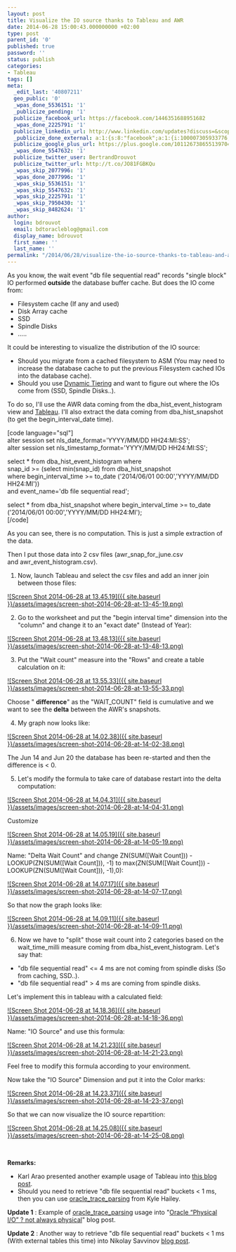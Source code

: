 ```yaml
---
layout: post
title: Visualize the IO source thanks to Tableau and AWR
date: 2014-06-28 15:00:43.000000000 +02:00
type: post
parent_id: '0'
published: true
password: ''
status: publish
categories:
- Tableau
tags: []
meta:
  _edit_last: '40807211'
  geo_public: '0'
  _wpas_done_5536151: '1'
  _publicize_pending: '1'
  publicize_facebook_url: https://facebook.com/1446351688951682
  _wpas_done_2225791: '1'
  publicize_linkedin_url: http://www.linkedin.com/updates?discuss=&scope=16310177&stype=M&topic=5888652049846935552&type=U&a=YjE-
  _publicize_done_external: a:1:{s:8:"facebook";a:1:{i:100007305933776;b:1;}}
  publicize_google_plus_url: https://plus.google.com/101126738655139704850/posts/Bwg6QBaWwX8
  _wpas_done_5547632: '1'
  publicize_twitter_user: BertrandDrouvot
  publicize_twitter_url: http://t.co/JO81FGBKQu
  _wpas_skip_2077996: '1'
  _wpas_done_2077996: '1'
  _wpas_skip_5536151: '1'
  _wpas_skip_5547632: '1'
  _wpas_skip_2225791: '1'
  _wpas_skip_7950430: '1'
  _wpas_skip_8482624: '1'
author:
  login: bdrouvot
  email: bdtoracleblog@gmail.com
  display_name: bdrouvot
  first_name: ''
  last_name: ''
permalink: "/2014/06/28/visualize-the-io-source-thanks-to-tableau-and-awr/"
---
```

As you know, the wait event "db file sequential read" records "single block" IO performed **outside** the database buffer cache. But does the IO come from:

- Filesystem cache (If any and used)
- Disk Array cache
- SSD
- Spindle Disks
- .....

It could be interesting to visualize&nbsp;the distribution of the IO source:

- Should you migrate from a cached filesystem to ASM (You may need to increase the database cache&nbsp;to put the previous Filesystem cached IOs into the database cache).
- Should you use&nbsp;[Dynamic Tiering](http://flashdba.com/2014/05/23/understanding-disk-caching-and-tiering/)&nbsp;and want to figure out where the&nbsp;IOs come from (SSD, Spindle Disks..).

To do so, I'll use the AWR data coming from the&nbsp;dba\_hist\_event\_histogram view and [Tableau](http://www.tableausoftware.com/public//). I'll also extract the data coming from dba\_hist\_snapshot (to get the begin\_interval\_date time).

[code language="sql"]  
alter session set nls\_date\_format='YYYY/MM/DD HH24:MI:SS';  
alter session set nls\_timestamp\_format='YYYY/MM/DD HH24:MI:SS';

select \* from dba\_hist\_event\_histogram where  
snap\_id \>= (select min(snap\_id) from dba\_hist\_snapshot  
where begin\_interval\_time \>= to\_date ('2014/06/01 00:00','YYYY/MM/DD HH24:MI'))  
and event\_name='db file sequential read';

select \* from dba\_hist\_snapshot where begin\_interval\_time \>= to\_date ('2014/06/01 00:00','YYYY/MM/DD HH24:MI');  
[/code]

As you can see, there is no computation. This is just a simple extraction of the data.

Then I put those data into 2 csv files (awr\_snap\_for\_june.csv and&nbsp;awr\_event\_histogram.csv).

1) Now, launch Tableau and select the csv files and add an inner join between those files:

[![Screen Shot 2014-06-28 at 13.45.19]({{ site.baseurl }}/assets/images/screen-shot-2014-06-28-at-13-45-19.png)](https://bdrouvot.files.wordpress.com/2014/06/screen-shot-2014-06-28-at-13-45-19.png)

2) Go to the worksheet and put the "begin interval time" dimension into the "column" and change it to an "exact date" (Instead of Year):

[![Screen Shot 2014-06-28 at 13.48.13]({{ site.baseurl }}/assets/images/screen-shot-2014-06-28-at-13-48-13.png)](https://bdrouvot.files.wordpress.com/2014/06/screen-shot-2014-06-28-at-13-48-13.png)

3) Put the "Wait count" measure into the "Rows" and create a table calculation on it:

[![Screen Shot 2014-06-28 at 13.55.33]({{ site.baseurl }}/assets/images/screen-shot-2014-06-28-at-13-55-33.png)](https://bdrouvot.files.wordpress.com/2014/06/screen-shot-2014-06-28-at-13-55-33.png)

Choose " **difference**" as the "WAIT\_COUNT" field is cumulative and we want to see the **delta** between the AWR's snapshots.

4) My graph now looks like:

[![Screen Shot 2014-06-28 at 14.02.38]({{ site.baseurl }}/assets/images/screen-shot-2014-06-28-at-14-02-38.png)](https://bdrouvot.files.wordpress.com/2014/06/screen-shot-2014-06-28-at-14-02-38.png)

The Jun 14 and Jun 20 the database has been re-started and then the difference is \< 0.

5) Let's modify the formula to take care of database restart into the delta computation:

[![Screen Shot 2014-06-28 at 14.04.31]({{ site.baseurl }}/assets/images/screen-shot-2014-06-28-at-14-04-31.png)](https://bdrouvot.files.wordpress.com/2014/06/screen-shot-2014-06-28-at-14-04-31.png)

Customize

[![Screen Shot 2014-06-28 at 14.05.19]({{ site.baseurl }}/assets/images/screen-shot-2014-06-28-at-14-05-19.png)](https://bdrouvot.files.wordpress.com/2014/06/screen-shot-2014-06-28-at-14-05-19.png)

Name: "Delta Wait Count" and change&nbsp;ZN(SUM([Wait Count])) - LOOKUP(ZN(SUM([Wait Count])), -1) to max(ZN(SUM([Wait Count])) - LOOKUP(ZN(SUM([Wait Count])), -1),0):

[![Screen Shot 2014-06-28 at 14.07.17]({{ site.baseurl }}/assets/images/screen-shot-2014-06-28-at-14-07-17.png)](https://bdrouvot.files.wordpress.com/2014/06/screen-shot-2014-06-28-at-14-07-17.png)

So that now the graph looks like:

[![Screen Shot 2014-06-28 at 14.09.11]({{ site.baseurl }}/assets/images/screen-shot-2014-06-28-at-14-09-11.png)](https://bdrouvot.files.wordpress.com/2014/06/screen-shot-2014-06-28-at-14-09-11.png)

6) Now we have to "split" those wait count into 2 categories based on the wait\_time\_milli measure coming from dba\_hist\_event\_histogram. Let's say&nbsp;that:

- "db file sequential read" \<= 4 ms are not coming from spindle disks (So from caching, SSD..).
- "db file sequential read" \> 4 ms are coming from spindle disks.

Let's implement this in tableau with a calculated field:

[![Screen Shot 2014-06-28 at 14.18.36]({{ site.baseurl }}/assets/images/screen-shot-2014-06-28-at-14-18-36.png)](https://bdrouvot.files.wordpress.com/2014/06/screen-shot-2014-06-28-at-14-18-36.png)

Name: "IO Source" and use this formula:

[![Screen Shot 2014-06-28 at 14.21.23]({{ site.baseurl }}/assets/images/screen-shot-2014-06-28-at-14-21-23.png)](https://bdrouvot.files.wordpress.com/2014/06/screen-shot-2014-06-28-at-14-21-23.png)

Feel free to modify this formula according to your environment.

Now take the "IO Source" Dimension and put it into the Color marks:

[![Screen Shot 2014-06-28 at 14.23.37]({{ site.baseurl }}/assets/images/screen-shot-2014-06-28-at-14-23-37.png)](https://bdrouvot.files.wordpress.com/2014/06/screen-shot-2014-06-28-at-14-23-37.png)

So that we can now visualize the IO source repartition:

[![Screen Shot 2014-06-28 at 14.25.08]({{ site.baseurl }}/assets/images/screen-shot-2014-06-28-at-14-25-08.png)](https://bdrouvot.files.wordpress.com/2014/06/screen-shot-2014-06-28-at-14-25-08.png)

&nbsp;

**Remarks:**

- Karl Arao presented another example usage of Tableau into [this blog post](http://karlarao.wordpress.com/2012/03/24/fast-analytics-of-awr-top-events/).
- Should you need to retrieve&nbsp;"db file sequential read" buckets \< 1 ms, then you can use [oracle\_trace\_parsing](https://github.com/khailey/oracle_trace_parsing) from Kyle Hailey.

**Update 1** : Example of [oracle\_trace\_parsing](https://github.com/khailey/oracle_trace_parsing) usage into "[Oracle “Physical I/O” ? not always physical](http://www.oraclerealworld.com/oracle-physical-io-not-always-physical/)" blog post.

**Update 2** : Another way to retrieve "db file sequential read" buckets \< 1 ms (With external tables this time) into Nikolay Savvinov [blog post](http://savvinov.com/2014/09/08/querying-trace-files/).

